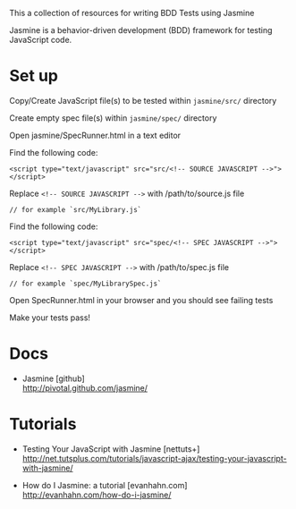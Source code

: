 This a collection of resources for writing BDD Tests using Jasmine

Jasmine is a behavior-driven development (BDD) framework for testing JavaScript
code.

# Set up

Copy/Create JavaScript file(s) to be tested within `jasmine/src/` directory

Create empty spec file(s) within `jasmine/spec/` directory

Open jasmine/SpecRunner.html in a text editor

Find the following code:

`<script type="text/javascript" src="src/<!-- SOURCE JAVASCRIPT -->"></script>`

Replace `<!-- SOURCE JAVASCRIPT -->` with /path/to/source.js file

    // for example `src/MyLibrary.js`

Find the following code:

`<script type="text/javascript" src="spec/<!-- SPEC JAVASCRIPT -->"></script>`

Replace `<!-- SPEC JAVASCRIPT -->` with /path/to/spec.js file

    // for example `spec/MyLibrarySpec.js`

Open SpecRunner.html in your browser and you should see failing tests

Make your tests pass!


# Docs

+ Jasmine [github]<br />
http://pivotal.github.com/jasmine/

# Tutorials

+ Testing Your JavaScript with Jasmine [nettuts+]<br />
http://net.tutsplus.com/tutorials/javascript-ajax/testing-your-javascript-with-jasmine/

+ How do I Jasmine: a tutorial [evanhahn.com]<br />
http://evanhahn.com/how-do-i-jasmine/
